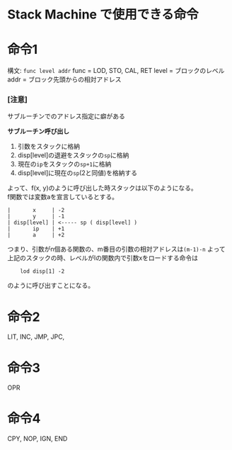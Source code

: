 # Stack Machine で使用できる命令
# 命令1
構文: `func level addr`
func  = LOD, STO, CAL, RET
level = ブロックのレベル
addr  = ブロック先頭からの相対アドレス

### [注意]
サブルーチンでのアドレス指定に癖がある

**サブルーチン呼び出し**
1. 引数をスタックに格納
2. disp[level]の退避をスタックの`sp`に格納
3. 現在の`ip`をスタックの`sp+1`に格納
4. disp[level]に現在の`sp`(2と同値)を格納する

よって、f(x, y)のように呼び出した時スタックは以下のようになる。  
f関数では変数aを宣言しているとする。
```
|       x     | -2
|       y     | -1
| disp[level] | <----- sp ( disp[level] )
|       ip    | +1
|       a     | +2
```
つまり、引数がn個ある関数の、m番目の引数の相対アドレスは`(m-1)-n`
よって上記のスタックの時、レベルがlの関数内で引数xをロードする命令は
```
    lod disp[1] -2
```
のように呼び出すことになる。

# 命令2
LIT, INC, JMP, JPC,

# 命令3
OPR

# 命令4
CPY,
NOP,
IGN,
END
